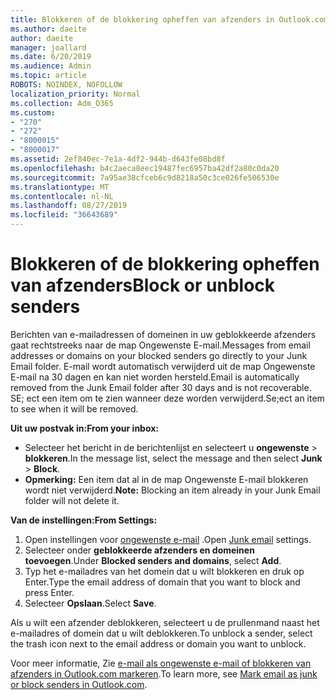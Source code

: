 ```yaml
---
title: Blokkeren of de blokkering opheffen van afzenders in Outlook.com
ms.author: daeite
author: daeite
manager: joallard
ms.date: 6/20/2019
ms.audience: Admin
ms.topic: article
ROBOTS: NOINDEX, NOFOLLOW
localization_priority: Normal
ms.collection: Adm_O365
ms.custom:
- "270"
- "272"
- "8000015"
- "8000017"
ms.assetid: 2ef840ec-7e1a-4df2-944b-d643fe08bd8f
ms.openlocfilehash: b4c2aeca8eec19487fec6957ba42df2a80c0da20
ms.sourcegitcommit: 7a95ae38cfceb6c9d8218a50c3ce026fe506530e
ms.translationtype: MT
ms.contentlocale: nl-NL
ms.lasthandoff: 08/27/2019
ms.locfileid: "36643689"
---
```

# <a name="block-or-unblock-senders"></a><span data-ttu-id="8c3b3-102">Blokkeren of de blokkering opheffen van afzenders</span><span class="sxs-lookup"><span data-stu-id="8c3b3-102">Block or unblock senders</span></span>

<span data-ttu-id="8c3b3-103">Berichten van e-mailadressen of domeinen in uw geblokkeerde afzenders gaat rechtstreeks naar de map Ongewenste E-mail.</span><span class="sxs-lookup"><span data-stu-id="8c3b3-103">Messages from email addresses or domains on your blocked senders go directly to your Junk Email folder.</span></span> <span data-ttu-id="8c3b3-104">E-mail wordt automatisch verwijderd uit de map Ongewenste E-mail na 30 dagen en kan niet worden hersteld.</span><span class="sxs-lookup"><span data-stu-id="8c3b3-104">Email is automatically removed from the Junk Email folder after 30 days and is not recoverable.</span></span> <span data-ttu-id="8c3b3-105">SE; ect een item om te zien wanneer deze worden verwijderd.</span><span class="sxs-lookup"><span data-stu-id="8c3b3-105">Se;ect an item to see when it will be removed.</span></span>

<span data-ttu-id="8c3b3-106">**Uit uw postvak in:**</span><span class="sxs-lookup"><span data-stu-id="8c3b3-106">**From your inbox:**</span></span>

- <span data-ttu-id="8c3b3-107">Selecteer het bericht in de berichtenlijst en selecteert u **ongewenste** > **blokkeren**.</span><span class="sxs-lookup"><span data-stu-id="8c3b3-107">In the message list, select the message and then select **Junk** > **Block**.</span></span>
- <span data-ttu-id="8c3b3-108">**Opmerking:** Een item dat al in de map Ongewenste E-mail blokkeren wordt niet verwijderd.</span><span class="sxs-lookup"><span data-stu-id="8c3b3-108">**Note:** Blocking an item already in your Junk Email folder will not delete it.</span></span>

<span data-ttu-id="8c3b3-109">**Van de instellingen:**</span><span class="sxs-lookup"><span data-stu-id="8c3b3-109">**From Settings:**</span></span>

1. <span data-ttu-id="8c3b3-110">Open instellingen voor [ongewenste e-mail](https://outlook.live.com/mail/options/mail/junkEmail) .</span><span class="sxs-lookup"><span data-stu-id="8c3b3-110">Open [Junk email](https://outlook.live.com/mail/options/mail/junkEmail) settings.</span></span>
2. <span data-ttu-id="8c3b3-111">Selecteer onder **geblokkeerde afzenders en domeinen** **toevoegen**.</span><span class="sxs-lookup"><span data-stu-id="8c3b3-111">Under **Blocked senders and domains**, select **Add**.</span></span>
3. <span data-ttu-id="8c3b3-112">Typ het e-mailadres van het domein dat u wilt blokkeren en druk op Enter.</span><span class="sxs-lookup"><span data-stu-id="8c3b3-112">Type the email address of domain that you want to block and press Enter.</span></span>
4. <span data-ttu-id="8c3b3-113">Selecteer **Opslaan**.</span><span class="sxs-lookup"><span data-stu-id="8c3b3-113">Select **Save**.</span></span>

<span data-ttu-id="8c3b3-114">Als u wilt een afzender deblokkeren, selecteert u de prullenmand naast het e-mailadres of domein dat u wilt deblokkeren.</span><span class="sxs-lookup"><span data-stu-id="8c3b3-114">To unblock a sender, select the trash icon next to the email address or domain you want to unblock.</span></span>

<span data-ttu-id="8c3b3-115">Voor meer informatie, Zie [e-mail als ongewenste e-mail of blokkeren van afzenders in Outlook.com markeren](https://support.office.com/article/a3ece97b-82f8-4a5e-9ac3-e92fa6427ae4?wt.mc_id=Office_Outlook_com_Alchemy).</span><span class="sxs-lookup"><span data-stu-id="8c3b3-115">To learn more, see [Mark email as junk or block senders in Outlook.com](https://support.office.com/article/a3ece97b-82f8-4a5e-9ac3-e92fa6427ae4?wt.mc_id=Office_Outlook_com_Alchemy).</span></span>